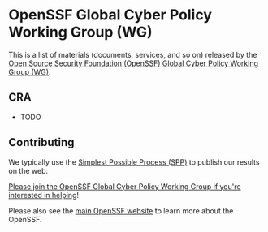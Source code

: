 # OpenSSF Global Cyber Policy Working Group (WG)

This is a list of materials (documents, services, and so on) released by the
[Open Source Security Foundation (OpenSSF)](https://openssf.org)
[Global Cyber Policy Working Group (WG)](https://github.com/ossf/wg-globalcyberpolicy).

## CRA

* TODO

## Contributing

We typically use the [Simplest Possible Process (SPP)](https://best.openssf.org/spp/Simplest-Possible-Process) to publish our results on the web.

[Please join the OpenSSF Global Cyber Policy Working Group if you're interested in helping](https://github.com/ossf/wg-globalcyberpolicy)!

Please also see the
[main OpenSSF website](https://openssf.org)
to learn more about the OpenSSF.
